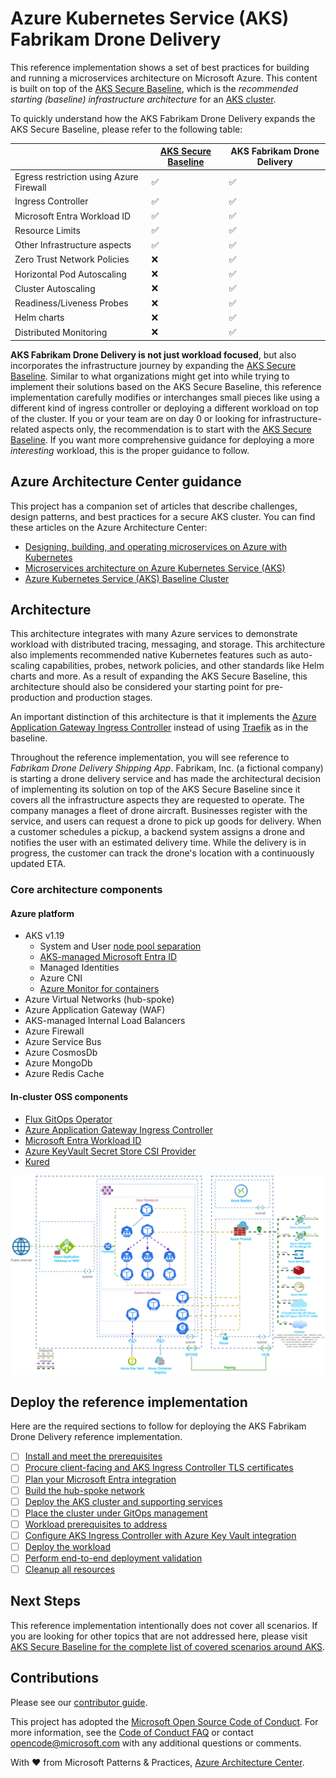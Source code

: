 # Azure Kubernetes Service (AKS) Fabrikam Drone Delivery

This reference implementation shows a set of best practices for building and running a microservices architecture on Microsoft Azure. This content is built on top of the [AKS Secure Baseline](https://github.com/mspnp/aks-secure-baseline), which is the _recommended starting (baseline) infrastructure architecture_ for an [AKS cluster](https://azure.microsoft.com/services/kubernetes-service).

To quickly understand how the AKS Fabrikam Drone Delivery expands the AKS Secure Baseline, please refer to the following table:

|                                         | [AKS Secure Baseline](https://github.com/mspnp/aks-secure-baseline) | AKS Fabrikam Drone Delivery |
|-----------------------------------------|-------|----------|
| Egress restriction using Azure Firewall |  ✅   |    ✅    |
| Ingress Controller                      |  ✅   |    ✅    |
| Microsoft Entra Workload ID             |  ✅   |    ✅    |
| Resource Limits                         |  ✅   |    ✅    |
| Other Infrastructure aspects            |  ✅   |    ✅    |
| Zero Trust Network Policies             |  ❌   |    ✅    |
| Horizontal Pod Autoscaling              |  ❌   |    ✅    |
| Cluster Autoscaling                     |  ❌   |    ✅    |
| Readiness/Liveness Probes               |  ❌   |    ✅    |
| Helm charts                             |  ❌   |    ✅    |
| Distributed Monitoring                  |  ❌   |    ✅    |

**AKS Fabrikam Drone Delivery is not just workload focused**, but also incorporates the infrastructure journey by expanding the [AKS Secure Baseline](https://github.com/mspnp/aks-secure-baseline). Similar to what organizations might get into while trying to implement their solutions based on the AKS Secure Baseline, this reference implementation carefully modifies or interchanges small pieces like using a different kind of ingress controller or deploying a different workload on top of the cluster. If you or your team are on day 0 or looking for infrastructure-related aspects only, the recommendation is to start with the [AKS Secure Baseline](https://github.com/mspnp/aks-secure-baseline). If you want more comprehensive guidance for deploying a more *interesting* workload, this is the proper guidance to follow.

## Azure Architecture Center guidance

This project has a companion set of articles that describe challenges, design patterns, and best practices for a secure AKS cluster. You can find these articles on the Azure Architecture Center:

- [Designing, building, and operating microservices on Azure with Kubernetes](https://docs.microsoft.com/azure/architecture/microservices)
- [Microservices architecture on Azure Kubernetes Service (AKS)](https://docs.microsoft.com/azure/architecture/reference-architectures/microservices/aks)
- [Azure Kubernetes Service (AKS) Baseline Cluster](https://aka.ms/architecture/aks-baseline)

## Architecture

This architecture integrates with many Azure services to demonstrate workload with distributed tracing, messaging, and storage. This architecture also implements recommended native Kubernetes features such as auto-scaling capabilities, probes, network policies, and other standards like Helm charts and more. As a result of expanding the AKS Secure Baseline, this architecture should also be considered your starting point for pre-production and production stages.

An important distinction of this architecture is that it implements the [Azure Application Gateway Ingress Controller](https://docs.microsoft.com/azure/application-gateway/ingress-controller-overview) instead of using [Traefik](https://doc.traefik.io/traefik/v1.7/user-guide/kubernetes/) as in the baseline.

Throughout the reference implementation, you will see reference to _Fabrikam Drone Delivery Shipping App_. Fabrikam, Inc. (a fictional company) is starting a drone delivery service and has made the architectural decision of implementing its solution on top of the AKS Secure Baseline since it covers all the infrastructure aspects they are requested to operate. The company manages a fleet of drone aircraft. Businesses register with the service, and users can request a drone to pick up goods for delivery. When a customer schedules a pickup, a backend system assigns a drone and notifies the user with an estimated delivery time. While the delivery is in progress, the customer can track the drone's location with a continuously updated ETA.

### Core architecture components

#### Azure platform

* AKS v1.19
  * System and User [node pool separation](https://docs.microsoft.com/azure/aks/use-system-pools)
  * [AKS-managed Microsoft Entra ID](https://docs.microsoft.com/azure/aks/managed-aad)
  * Managed Identities
  * Azure CNI
  * [Azure Monitor for containers](https://docs.microsoft.com/azure/azure-monitor/insights/container-insights-overview)
* Azure Virtual Networks (hub-spoke)
* Azure Application Gateway (WAF)
* AKS-managed Internal Load Balancers
* Azure Firewall
* Azure Service Bus
* Azure CosmosDb
* Azure MongoDb
* Azure Redis Cache

#### In-cluster OSS components

* [Flux GitOps Operator](https://fluxcd.io)
* [Azure Application Gateway Ingress Controller](https://github.com/Azure/application-gateway-kubernetes-ingress)
* [Microsoft Entra Workload ID](https://github.com/Azure/aad-pod-identity)
* [Azure KeyVault Secret Store CSI Provider](https://github.com/Azure/secrets-store-csi-driver-provider-azure)
* [Kured](https://docs.microsoft.com/azure/aks/node-updates-kured)

![Network diagram depicting a hub-spoke network with two peered VNets, each with three subnets and main Azure resources.](./imgs/aks-securebaseline-fabrikamdronedelivery.png)

## Deploy the reference implementation

Here are the required sections to follow for deploying the AKS Fabrikam Drone Delivery reference implementation.

* [ ] [Install and meet the prerequisites](./01-prerequisites.md)
* [ ] [Procure client-facing and AKS Ingress Controller TLS certificates](./02-ca-certificates.md)
* [ ] [Plan your Microsoft Entra integration](./03-auth.md)
* [ ] [Build the hub-spoke network](./04-networking.md)
* [ ] [Deploy the AKS cluster and supporting services](./05-aks-cluster.md)
* [ ] [Place the cluster under GitOps management](./06-gitops.md)
* [ ] [Workload prerequisites to address](./07-workload-prerequisites.md)
* [ ] [Configure AKS Ingress Controller with Azure Key Vault integration](./08-secret-managment-and-ingress-controller.md)
* [ ] [Deploy the workload](./09-workload.md)
* [ ] [Perform end-to-end deployment validation](./10-validation.md)
* [ ] [Cleanup all resources](./11-cleanup.md)

## Next Steps

This reference implementation intentionally does not cover all scenarios. If you are looking for other topics that are not addressed here, please visit [AKS Secure Baseline for the complete list of covered scenarios around AKS](https://github.com/mspnp/aks-secure-baseline#advanced-topics).

## Contributions

Please see our [contributor guide](./CONTRIBUTING.md).

This project has adopted the [Microsoft Open Source Code of Conduct](https://opensource.microsoft.com/codeofconduct/). For more information, see the [Code of Conduct FAQ](https://opensource.microsoft.com/codeofconduct/faq/) or contact <opencode@microsoft.com> with any additional questions or comments.

With :heart: from Microsoft Patterns & Practices, [Azure Architecture Center](https://aka.ms/architecture).
